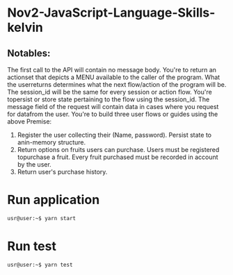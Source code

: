 # Nov2-JavaScript-Language-Skills-kelvin

## Notables: 
The first call to the API will contain no message body. 
You're to return an actionset that depicts a MENU available to the caller of the program. 
What the userreturns determines what the next flow/action of the program will be. 
The session_id will be the same for every session or action flow. 
You're topersist or store state pertaining to the flow using the session_id.
The message field of the request will contain data in cases where you request for datafrom the user. 
You're to build three user flows or guides using the above Premise:  
1. Register the user collecting their (Name, password). 
Persist state to anin-memory structure.  
1. Return options on fruits users can purchase. Users must be registered topurchase a fruit.
Every fruit purchased must be recorded in account by the user. 
1. Return user's purchase history.

# Run application
```bash
usr@user:~$ yarn start
```

# Run test
```bash
usr@user:~$ yarn test
```
